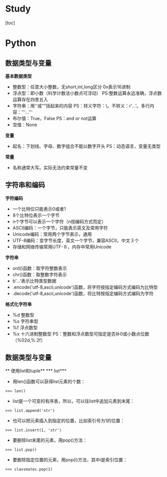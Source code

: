 # Study
[toc]
# Python
## 数据类型与变量

**基本数据类型**
- 整数型：任意大小整数，无short,int,long区分 0x表示16进制
- 浮点型：即小数（科学计数法小数点可浮动）
PS:整数运算永远准确，浮点数运算存在四舍五入
- 字符串：用''或""括起来的内容
PS：转义字符：\。不转义：r'...'。多行内容：'''...'''
- 布尔值：True，False PS：and or not运算
- 空值：None

**变量**
- 起名：下划线、字母、数字组合不能以数字开头 PS：动态语言，变量无类型

**常量**
- 名称通常大写。实际无法约束常量不变

## 字符串和编码

**字符编码**
- 一个比特位只能表示0或者1
- 8个比特位表示一个字节
- n个字节可以表示一个字符（n视编码方式而定）
- ASCII编码：一个字节，只能表示英文及常用字符
- Unicode编码：常用两个字节表示，通用
- UTF-8编码：变字节长度，英文一个字节，兼容ASCII，中文３个
- 存储和网络传输常用UTF-８，内存中常用Unicode

**字符串**
- ord()函数：取字符整数表示
- chr()函数：取整数字符表示
- b'...'表示比特类型数据
- .encode('utf-8,ascii,unicode')函数，将字符按指定编码方式编码为比特型
- .decode('utf-8,ascii,unicode')函数，将比特按指定编码方式编码为字符

**格式化字符串**
- %d 整数型
- %s 字符串型
- %f 浮点数型
- %x 十六进制整数型
PS：整数和浮点数型可指定是否补0或小数点位数（%02d,%.2f）

## 数据类型与变量
** 使用list和tuple**
*** list***
- 用len()函数可以获得list元素的个数：

`>>> len()`
- list是一个可变的有序表，所以，可以往list中追加元素到末尾：

`>>> list.append('str')`
- 也可以把元素插入到指定的位置，比如索引号为1的位置：

`>>> list.insert(1, 'str')`
- 要删除list末尾的元素，用pop()方法：

`>>> list.pop()`
- 要删除指定位置的元素，用pop(i)方法，其中i是索引位置：

`>>> classmates.pop(1)`



